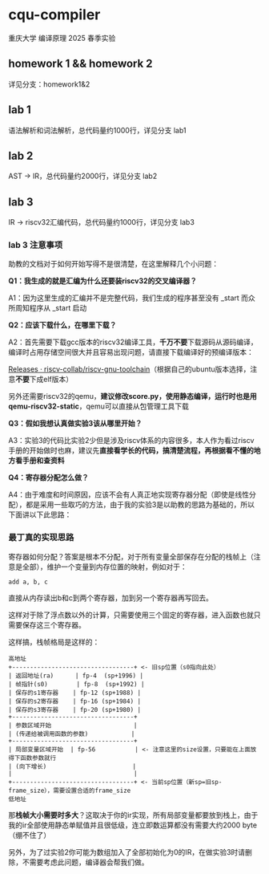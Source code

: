 # cqu-compiler

重庆大学 编译原理 2025 春季实验

## homework 1 && homework 2

详见分支：homework1&2

## lab 1

语法解析和词法解析，总代码量约1000行，详见分支 lab1

## lab 2

AST -> IR，总代码量约2000行，详见分支 lab2

## lab 3

IR -> riscv32汇编代码，总代码量约1000行，详见分支 lab3

### lab 3 注意事项

助教的文档对于如何开始写得不是很清楚，在这里解释几个小问题：

**Q1：我生成的就是汇编为什么还要装riscv32的交叉编译器？**

A1：因为这里生成的汇编并不是完整代码，我们生成的程序甚至没有 _start 而众所周知程序从 _start 启动

**Q2：应该下载什么，在哪里下载？**

A2：首先需要下载gcc版本的riscv32编译工具，**千万不要**下载源码从源码编译，编译时占用存储空间很大并且容易出现问题，请直接下载编译好的预编译版本：

[Releases · riscv-collab/riscv-gnu-toolchain](https://github.com/riscv-collab/riscv-gnu-toolchain/releases)（根据自己的ubuntu版本选择，注意**不要**下成elf版本）

另外还需要riscv32的qemu，**建议修改score.py，使用静态编译，运行时也是用qemu-riscv32-static**，qemu可以直接从包管理工具下载

**Q3：假如我想认真做实验3该从哪里开始？**

A3：实验3的代码比实验2少但是涉及riscv体系的内容很多，本人作为看过riscv手册的开始做时也麻，建议先**直接看学长的代码，搞清楚流程，再根据看不懂的地方看手册和查资料**

**Q4：寄存器分配怎么做？**

A4：由于难度和时间原因，应该不会有人真正地实现寄存器分配（即使是线性分配），都是采用一些取巧的方法，由于我的实验3是以助教的思路为基础的，所以下面讲以下此思路：

### 最丁真的实现思路

寄存器如何分配？答案是根本不分配，对于所有变量全部保存在分配的栈帧上（注意是全部），维护一个变量到内存位置的映射，例如对于：

```
add a, b, c
```

直接从内存读出b和c到两个寄存器，加到另一个寄存器再写回去。

这样对于除了浮点数以外的计算，只需要使用三个固定的寄存器，进入函数也就只需要保存这三个寄存器。

这样搞，栈帧格局是这样的：

```
高地址
+----------------------------------+ <- 旧sp位置（s0指向此处）
| 返回地址(ra)      | fp-4  (sp+1996) |
| 帧指针(s0)        | fp-8  (sp+1992) |
| 保存的s1寄存器    | fp-12 (sp+1988) |
| 保存的s2寄存器    | fp-16 (sp+1984) |
| 保存的s3寄存器    | fp-20 (sp+1980) |
+----------------------------------+
| 参数区域开始                       |
| (传递给被调用函数的参数)            |
+----------------------------------+
| 局部变量区域开始  | fp-56           | <- 注意这里的size设置，只要能在上面放得下函数参数就行
| (向下增长)                        |
|                                  |
+----------------------------------+ <- 当前sp位置（新sp=旧sp-frame_size），需要设置合适的frame_size
低地址
```

那**栈帧大小需要时多大**？这取决于你的ir实现，所有局部变量都要放到栈上，由于我的ir全部使用静态单赋值并且很低级，连立即数运算都没有需要大约2000 byte（绷不住了）

另外，为了过实验2你可能为数组加入了全部初始化为0的IR，在做实验3时请删除，不需要考虑此问题，编译器会帮我们做。
